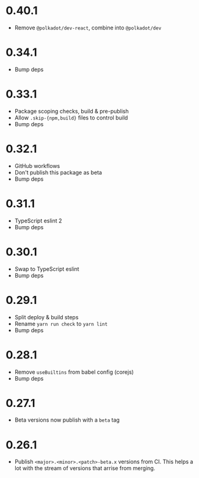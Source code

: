 # 0.40.1

- Remove `@polkadot/dev-react`, combine into `@polkadot/dev`

# 0.34.1

- Bump deps

# 0.33.1

- Package scoping checks, build & pre-publish
- Allow `.skip-{npm,build}` files to control build
- Bump deps

# 0.32.1

- GitHub workflows
- Don't publish this package as beta
- Bump deps

# 0.31.1

- TypeScript eslint 2
- Bump deps

# 0.30.1

- Swap to TypeScript eslint
- Bump deps

# 0.29.1

- Split deploy & build steps
- Rename `yarn run check` to `yarn lint`
- Bump deps

# 0.28.1

- Remove `useBuiltins` from babel config (corejs)
- Bump deps

# 0.27.1

- Beta versions now publish with a `beta` tag

# 0.26.1

- Publish `<major>.<minor>.<patch>-beta.x` versions from CI. This helps a lot with the stream of versions that arrise from merging.

